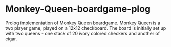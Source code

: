 # Monkey-Queen-boardgame-plog
 Prolog implementation of Monkey Queen boardgame. Monkey Queen is a two player game, played on a 12x12 checkboard.  The board is initially set up with two queens - one stack of 20 ivory colored checkers and another of cigar.
